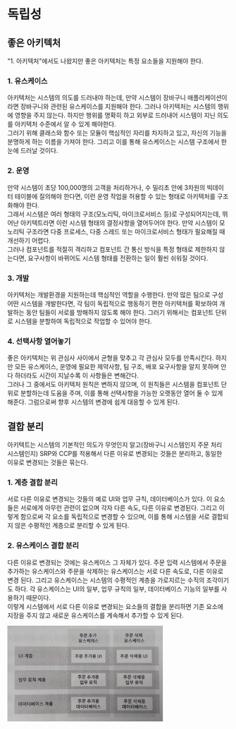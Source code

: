 # 독립성

## 좋은 아키텍처

"1. 아키텍처"에서도 나왔지만 좋은 아키텍처는 특정 요소들을 지원해야 한다.

### 1. 유스케이스

아키텍처는 시스템의 의도를 드러내야 하는데, 만약 시스템이 장바구니 애플리케이션이라면 장바구니와 관련된 유스케이스를 지원해야 한다. 그러나 아키텍처는 시스템의 행위에 영향을 주지 않는다. 하지만 행위를 명확히 하고 외부로 드러내어 시스템이 지닌 의도를 아키텍처 수준에서 알 수 있게 해야한다.<br/>
그러기 위해 클래스와 함수 또는 모듈이 핵심적인 자리를 차지하고 있고, 자신의 기능을 분명하게 하는 이름을 가져야 한다. 그리고 이를 통해 유스케이스는 시스템 구조에서 한눈에 드러날 것이다.

### 2. 운영

만약 시스템이 초당 100,000명의 고객을 처리하거나, 수 밀리초 안에 3차원의 빅데이터 테이블에 질의해야 한다면, 이런 운영 작업을 허용할 수 있는 형태로 아키텍처를 구조화해야 한다.<br/>
그래서 시스템은 여러 형태의 구조(모노리틱, 마이크로서비스 등)로 구성되어지는데, 뛰어난 아키텍트라면 이런 시스템 형태의 결정사항을 열어두어야 한다. 만약 시스템이 모노리틱 구조라면 다중 프로세스, 다중 스레드 또는 마이크로서비스 형태가 필요해질 때 개선하기 어렵다.<br/>
그러나 컴포넌트를 적절히 격리하고 컴포넌트 간 통신 방식을 특정 형태로 제한하지 않는다면, 요구사항이 바뀌어도 시스템 형태를 전환하는 일이 훨씬 쉬워질 것이다.

### 3. 개발

아키텍처는 개발환경을 지원하는데 핵심적인 역할을 수행한다. 만약 많은 팀으로 구성 어떤 시스템을 개발한다면, 각 팀이 독립적으로 행동하기 편한 아키텍처를 확보하여 개발하는 동안 팀들이 서로를 방해하지 않도록 해야 한다. 그러기 위해서는 컴포넌트 단위로 시스템을 분할하여 독립적으로 작업할 수 있어야 한다.

### 4. 선택사항 열어놓기

좋은 아키텍처는 위 관심사 사이에서 균형을 맞추고 각 관심사 모두를 만족시킨다. 하지만 모든 유스케이스, 운영에 필요한 제약사항, 팀 구조, 배포 요구사항을 알지 못하며 안다 하더라도 시간이 지날수록 이 사항들은 변해간다.<br/>
그러나 그 중에서도 아키텍처 원칙은 변하지 않으며, 이 원칙들은 시스템을 컴포넌트 단위로 분할하는데 도움을 주며, 이를 통해 선택사항을 가능한 오랫동안 열어 둘 수 있게 해준다. 그럼으로써 향후 시스템의 변경에 쉽게 대응할 수 있게 된다.

## 결합 분리

아키텍트는 시스템의 기본적인 의도가 무엇인지 알고(장바구니 시스템인지 주문 처리 시스템인지) SRP와 CCP를 적용해서 다른 이유로 변경되는 것들은 분리하고, 동일한 이유로 변경되는 것들은 묶는다.

### 1. 계층 결합 분리

서로 다른 이유로 변경되는 것들의 예로 UI와 업무 규칙, 데이터베이스가 있다. 이 요소들은 서로에게 아무런 관련이 없으며 각자 다른 속도, 다른 이유로 변경된다. 그리고 이렇게 함으로써 각 요소를 독립적으로 변경할 수 있으며, 이를 통해 시스템을 서로 결합되지 않은 수평적인 계층으로 분리할 수 있게 된다.

### 2. 유스케이스 결합 분리

다른 이유로 변경되는 것에는 유스케이스 그 자체가 있다. 주문 입력 시스템에서 주문을 추가하는 유스케이스와 주문을 삭제하는 유스케이스는 서로 다른 속도로, 다른 이유로 변경 된다. 그리고 유스케이스는 시스템의 수평적인 계층을 가로지르는 수직의 조각이기도 하다. 각 유스케이스는 UI의 일부, 업무 규칙의 일부, 데이터베이스 기능의 일부를 사용하기 때문이다.<br/>
이렇게 시스템에서 서로 다른 이유로 변경되는 요소들의 결합을 분리하면 기존 요소에 지장을 주지 않고 새로운 유스케이스를 계속해서 추가할 수 있게 된다.

<img src="./images/독립성_1.jpeg" width="70%">

